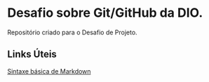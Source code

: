 # Desafio sobre Git/GitHub da DIO.
Repositório criado para o Desafio de Projeto.

## Links Úteis
[Sintaxe básica de Markdown](https://www.markdownguide.org/basic-syntax)
